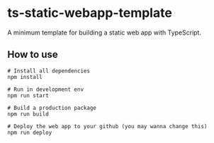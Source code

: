 # ts-static-webapp-template

A minimum template for building a static web app with TypeScript.

## How to use

```shell
# Install all dependencies
npm install

# Run in development env
npm run start

# Build a production package
npm run build

# Deploy the web app to your github (you may wanna change this)
npm run deploy
```
